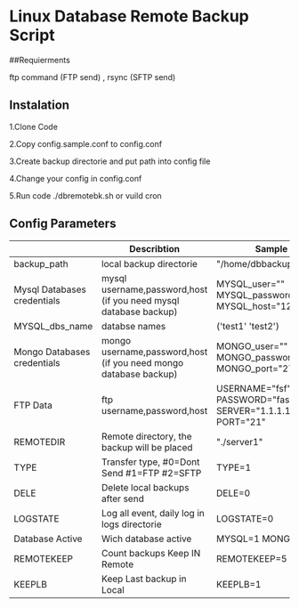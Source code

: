 
# Linux Database Remote Backup Script

##Requierments

ftp command (FTP send) , rsync  (SFTP send) 


## Instalation


1.Clone Code 

2.Copy config.sample.conf to config.conf

3.Create backup directorie and put path into config file

4.Change your config in config.conf

5.Run code ./dbremotebk.sh or vuild cron


## Config Parameters

|                |Describtion                          |Sample                         |
|----------------|-------------------------------|-----------------------------|
|backup_path	|local backup directorie            |"/home/dbbackup"           |
| Mysql Databases credentials          |mysql username,password,host (if you need mysql database backup)            |MYSQL_user="" MYSQL_password="" MYSQL_host="127.0.0.1"            |
|MYSQL_dbs_name          |databse names|('test1' 'test2')|
|Mongo Databases credentials          |mongo  username,password,host (if you need mongo database backup)|MONGO_user="" MONGO_password="" MONGO_port="27017"|
|FTP Data          |ftp  username,password,host |USERNAME="fsf" PASSWORD="fasdf" SERVER="1.1.1.1" PORT="21"|
|REMOTEDIR          |Remote directory, the backup will be placed|"./server1"|
|TYPE          |Transfer type, #0=Dont Send #1=FTP #2=SFTP|TYPE=1|
|DELE          |Delete local backups after send|DELE=0|
|LOGSTATE          |Log all event, daily log in logs directorie|LOGSTATE=0|
|Database Active          |Wich database active|MYSQL=1 MONGO=1|
|REMOTEKEEP          |Count backups Keep IN Remote|REMOTEKEEP=5|
|KEEPLB          |Keep Last backup in Local|KEEPLB=1|
